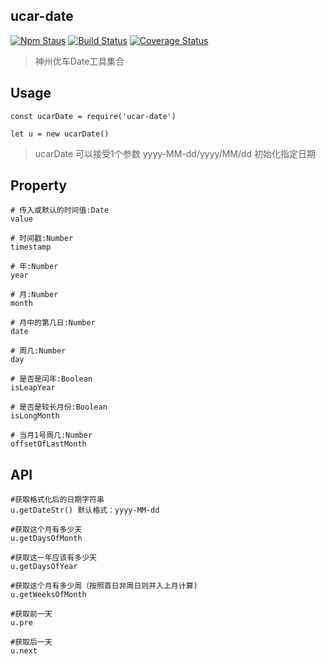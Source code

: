 ## ucar-date
[![Npm Staus](https://img.shields.io/badge/npm-v0.0.1-orange.svg)](https://www.npmjs.com/package/ucar-date)
[![Build Status](https://travis-ci.org/yusphy45/ucar-Date.svg?branch=master)](https://travis-ci.org/yusphy45/ucar-Date)
[![Coverage Status](https://coveralls.io/repos/github/yusphy45/ucar-Date/badge.svg?branch=master)](https://coveralls.io/github/yusphy45/ucar-Date?branch=master)
> 神州优车Date工具集合

## Usage

	const ucarDate = require('ucar-date')
	
	let u = new ucarDate()
	
> ucarDate 可以接受1个参数 yyyy-MM-dd/yyyy/MM/dd 初始化指定日期

## Property
	# 传入或默认的时间值:Date
	value
	
	# 时间戳:Number
	timestamp
	
	# 年:Number
	year
	
	# 月:Number
	month
	
	# 月中的第几日:Number
	date
	
	# 周几:Number
	day
	
	# 是否是闰年:Boolean
	isLeapYear
	
	# 是否是较长月份:Boolean
	isLongMonth
	
	# 当月1号周几:Number
	offsetOfLastMonth
	
## API
	#获取格式化后的日期字符串
	u.getDateStr() 默认格式：yyyy-MM-dd
	
	#获取这个月有多少天
	u.getDaysOfMonth
	
	#获取这一年应该有多少天
	u.getDaysOfYear
	
	#获取这个月有多少周（按照首日非周日则并入上月计算)
	u.getWeeksOfMonth
	
	#获取前一天
	u.pre
	
	#获取后一天
	u.next